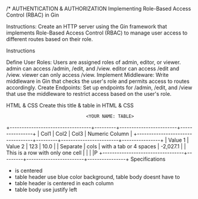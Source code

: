 /*
AUTHENTICATION & AUTHORIZATION
Implementing Role-Based Access Control (RBAC) in Gin

Instructions: Create an HTTP server using the Gin framework that implements Role-Based Access Control (RBAC) to manage user access to different routes based on their role.

Instructions

Define User Roles: Users are assigned roles of admin, editor, or viewer.
admin can access /admin, /edit, and /view.
editor can access /edit and /view.
viewer can only access /view.
Implement Middleware: Write middleware in Gin that checks the user's role and permits access to routes accordingly.
Create Endpoints: Set up endpoints for /admin, /edit, and /view that use the middleware to restrict access based on the user's role.



HTML & CSS
Create this title & table in HTML & CSS


                                  <YOUR NAME: TABLE>

+----------------------------------+---------+------------------------+----------------+
|               Col1               |  Col2   |          Col3          | Numeric Column |
+----------------------------------+---------+------------------------+----------------+
| Value 1                          | Value 2 | 123                    |           10.0 |
| Separate                         | cols    | with a tab or 4 spaces |       -2,027.1 |
| This is a row with only one cell |         |                        |                |P
+----------------------------------+---------+------------------------+----------------+
Specifications
- <YOUR NAME: TABLE> is centered
- table header use blue color background, table body doesnt have to 
- table header is centered in each column
- table body use justify left